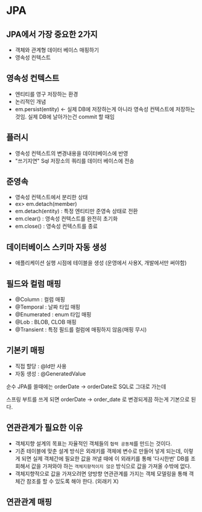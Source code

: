 # JPA
## JPA에서 가장 중요한 2가지
- 객체와 관계형 데이터 베이스 매핑하기
- 영속성 컨텍스트

## 영속성 컨텍스트
- 엔티티를 영구 저장하는 환경
- 논리적인 개념
- em.persist(entity) <- 실제 DB에 저장하는게 아니라 영속성 컨텍스트에 저장하는 것임.
실제 DB에 날아가는건  commit 할 때임

## 플러시
- 영속성 컨텍스트의 변경내용을 데이터베이스에 반영
- "쓰기지연" Sql 저장소의 쿼리를 데이터 베이스에 전송

## 준영속
- 영속성 컨텍스트에서 분리한 상태   
- ex> em.detach(member)
- em.detach(entity)  : 특정 엔티티만 준영속 상태로 전환
- em.clear() : 영속성 컨텍스트를 완전히 초기화
- em.close() : 영속성 컨텍스트를 종료

## 데이터베이스 스키마 자동 생성
- 애플리케이션 실행 시점에 테이블을 생성 (운영에서 사용X, 개발에서만 써야함)

## 필드와 컬럼 매핑
- @Column : 컬럼 매핑
- @Temporal : 날짜 타입 매핑
- @Enumerated : enum 타입 매핑
- @Lob : BLOB, CLOB 매핑
- @Transient : 특정 필드를 컬럼에 매핑하지 않음(매핑 무시)

## 기본키 매핑
- 직접 할당 : @Id만 사용
- 자동 생성 : @GeneratedValue

순수 JPA를 쓸때에는 orderDate -> orderDate로 SQL로 그대로 가는데

스프링 부트를 쓰게 되면 orderDate -> order_date 로 변경되게끔 하는게 기본으로 된다.

## 연관관계가 필요한 이유
- 객체지향 설계의 목표는 자율적인 객체들의 `협력 공동체`를 만드는 것이다.
- 기존 테이블에 맞춘 설계 방식은 외래키를 객체에 변수로 만들어 넣게 되는데,
  이렇게 되면 실제 객체간에 필요한 값을 꺼낼 때에 이 외래키를 통해 '다시한번' 
  DB를 조회해서 값을 가져와야 하는 `객체지향적이지 않은` 방식으로 값을 
  가져올 수밖에 없다.
- 객체지향적으로 값을 가져오려면 양방향 연관관계를 가지는 객체 모델링을 통해
  객체간 참조를 할 수 있도록 해야 한다. (외래키 X)
  
## 연관관계 매핑